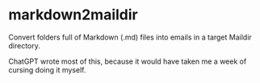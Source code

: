 # markdown2maildir

Convert folders full of Markdown (.md) files into emails in a target Maildir directory.

ChatGPT wrote most of this, because it would have taken me a week of cursing doing it myself.


